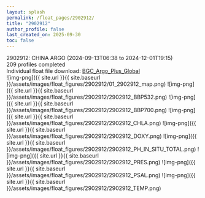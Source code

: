 ```yaml
---
layout: splash
permalink: /float_pages/2902912/
title: "2902912"
author_profile: false
last_created_on: 2025-09-30
toc: false
---
```

 
2902912: CHINA ARGO (2024-09-13T06:38 to 2024-12-01T19:15)\
209 profiles completed\
Individual float file download: [BGC_Argo_Plus_Global](https://ftp.soest.hawaii.edu/bgc_argo_plus/Individual_Floats/outliers_removed/2902912_Sprof_processed.nc)\
![img-png]({{ site.url }}{{ site.baseurl }}/assets/images/float_figures/2902912/01_2902912_map.png)
![img-png]({{ site.url }}{{ site.baseurl }}/assets/images/float_figures/2902912/2902912_BBP532.png)
![img-png]({{ site.url }}{{ site.baseurl }}/assets/images/float_figures/2902912/2902912_BBP700.png)
![img-png]({{ site.url }}{{ site.baseurl }}/assets/images/float_figures/2902912/2902912_CHLA.png)
![img-png]({{ site.url }}{{ site.baseurl }}/assets/images/float_figures/2902912/2902912_DOXY.png)
![img-png]({{ site.url }}{{ site.baseurl }}/assets/images/float_figures/2902912/2902912_PH_IN_SITU_TOTAL.png)
![img-png]({{ site.url }}{{ site.baseurl }}/assets/images/float_figures/2902912/2902912_PRES.png)
![img-png]({{ site.url }}{{ site.baseurl }}/assets/images/float_figures/2902912/2902912_PSAL.png)
![img-png]({{ site.url }}{{ site.baseurl }}/assets/images/float_figures/2902912/2902912_TEMP.png)
